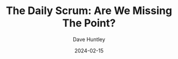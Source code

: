 ---
title: "The Daily Scrum: Are We Missing The Point?"
date: 2024-02-15
description: "Understanding the true purpose of the daily scrum and how to make it actually useful"
author: "Dave Huntley"
featured: true
---
